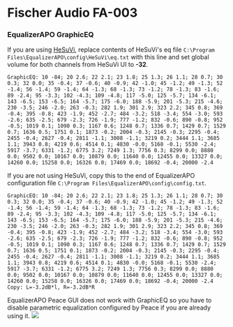 # Fischer Audio FA-003
### EqualizerAPO GraphicEQ
If you are using [HeSuVi](https://sourceforge.net/projects/hesuvi/), replace contents of HeSuVi's eq file `C:\Program Files\EqualizerAPO\config\HeSuVi\eq.txt` with this line and set global volume for both channels from HeSuVi UI to **-32**.
```
GraphicEQ: 10 -84; 20 2.6; 22 2.1; 23 1.8; 25 1.3; 26 1.1; 28 0.7; 30 0.3; 32 0.0; 35 -0.4; 37 -0.6; 40 -0.9; 42 -1.0; 45 -1.2; 49 -1.3; 52 -1.4; 56 -1.4; 59 -1.4; 64 -1.3; 68 -1.3; 73 -1.2; 78 -1.3; 83 -1.6; 89 -2.4; 95 -3.3; 102 -4.3; 109 -4.8; 117 -5.0; 125 -5.7; 134 -6.1; 143 -6.5; 153 -6.5; 164 -5.7; 175 -6.0; 188 -5.9; 201 -5.3; 215 -4.6; 230 -3.5; 246 -2.0; 263 -0.3; 282 1.9; 301 2.9; 323 2.2; 345 0.8; 369 -0.4; 395 -0.8; 423 -1.9; 452 -2.7; 484 -3.2; 518 -3.4; 554 -3.0; 593 -2.6; 635 -2.5; 679 -2.3; 726 -1.9; 777 -1.2; 832 -0.6; 890 -0.8; 952 -0.5; 1019 0.1; 1090 0.3; 1167 0.6; 1248 0.7; 1336 0.7; 1429 0.7; 1529 0.7; 1636 0.5; 1751 0.1; 1873 -0.2; 2004 -0.3; 2145 -0.3; 2295 -0.4; 2455 -0.4; 2627 -0.4; 2811 -1.1; 3008 -1.1; 3219 0.2; 3444 1.1; 3685 1.1; 3943 0.8; 4219 0.6; 4514 0.1; 4830 -0.0; 5168 -0.1; 5530 -2.4; 5917 -3.7; 6331 -1.2; 6775 3.2; 7249 1.3; 7756 0.3; 8299 0.0; 8880 0.0; 9502 0.0; 10167 0.0; 10879 0.0; 11640 0.0; 12455 0.0; 13327 0.0; 14260 0.0; 15258 0.0; 16326 0.0; 17469 0.0; 18692 -0.4; 20000 -2.4
```
If you are not using HeSuVi, copy this to the end of EqualizerAPO configuration file `C:\Program Files\EqualizerAPO\config\config.txt`.
```
GraphicEQ: 10 -84; 20 2.6; 22 2.1; 23 1.8; 25 1.3; 26 1.1; 28 0.7; 30 0.3; 32 0.0; 35 -0.4; 37 -0.6; 40 -0.9; 42 -1.0; 45 -1.2; 49 -1.3; 52 -1.4; 56 -1.4; 59 -1.4; 64 -1.3; 68 -1.3; 73 -1.2; 78 -1.3; 83 -1.6; 89 -2.4; 95 -3.3; 102 -4.3; 109 -4.8; 117 -5.0; 125 -5.7; 134 -6.1; 143 -6.5; 153 -6.5; 164 -5.7; 175 -6.0; 188 -5.9; 201 -5.3; 215 -4.6; 230 -3.5; 246 -2.0; 263 -0.3; 282 1.9; 301 2.9; 323 2.2; 345 0.8; 369 -0.4; 395 -0.8; 423 -1.9; 452 -2.7; 484 -3.2; 518 -3.4; 554 -3.0; 593 -2.6; 635 -2.5; 679 -2.3; 726 -1.9; 777 -1.2; 832 -0.6; 890 -0.8; 952 -0.5; 1019 0.1; 1090 0.3; 1167 0.6; 1248 0.7; 1336 0.7; 1429 0.7; 1529 0.7; 1636 0.5; 1751 0.1; 1873 -0.2; 2004 -0.3; 2145 -0.3; 2295 -0.4; 2455 -0.4; 2627 -0.4; 2811 -1.1; 3008 -1.1; 3219 0.2; 3444 1.1; 3685 1.1; 3943 0.8; 4219 0.6; 4514 0.1; 4830 -0.0; 5168 -0.1; 5530 -2.4; 5917 -3.7; 6331 -1.2; 6775 3.2; 7249 1.3; 7756 0.3; 8299 0.0; 8880 0.0; 9502 0.0; 10167 0.0; 10879 0.0; 11640 0.0; 12455 0.0; 13327 0.0; 14260 0.0; 15258 0.0; 16326 0.0; 17469 0.0; 18692 -0.4; 20000 -2.4
Copy: L=-3.2dB*l, R=-3.2dB*R
```
EqualizerAPO Peace GUI does not work with GraphicEQ so you have to disable parametric equalization configured by Peace if you are already using it.
![](https://raw.githubusercontent.com/jaakkopasanen/AutoEq/master/results/Innerfidelity%202017/innerfidelity/onear/Fischer%20Audio%20FA-003/Fischer%20Audio%20FA-003.png)
